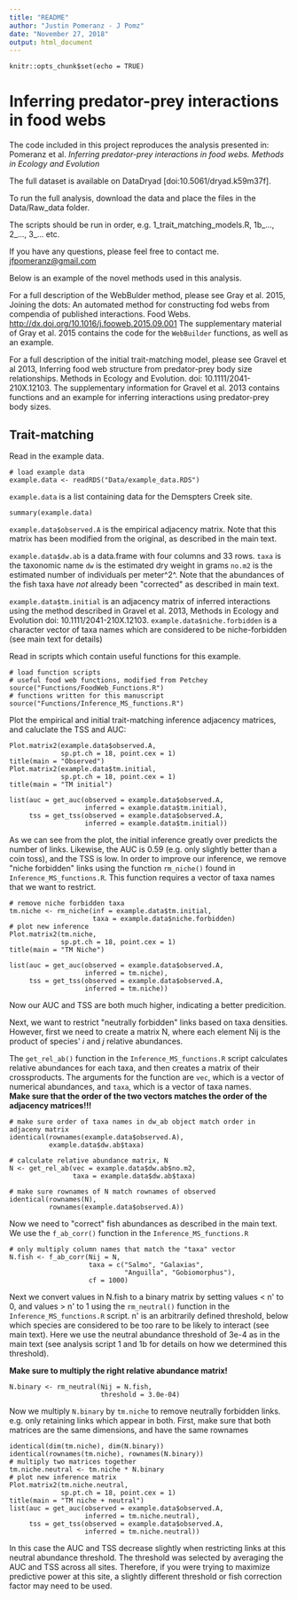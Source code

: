 ```yaml
---
title: "README"
author: "Justin Pomeranz - J Pomz"
date: "November 27, 2018"
output: html_document
---
```


```{r setup, include=FALSE}
knitr::opts_chunk$set(echo = TRUE)
```

# Inferring predator-prey interactions in food webs

The code included in this project reproduces the analysis presented in: Pomeranz et al. _Inferring predator-prey interactions in food webs. Methods in Ecology and Evolution_

The full dataset is available on DataDryad [doi:10.5061/dryad.k59m37f]. 

To run the full analysis, download the data and place the files in the Data/Raw_data folder. 

The scripts should be run in order, e.g. 1_trait_matching_models.R, 1b_..., 2_..., 3_... etc. 

If you have any questions, please feel free to contact me. 
jfpomeranz@gmail.com

Below is an example of the novel methods used in this analysis. 

For a full description of the WebBulder method, please see Gray et al. 2015, Joining the dots: An automated method for constructing fod webs from compendia of published interactions. Food Webs. http://dx.doi.org/10.1016/j.fooweb.2015.09.001 
The supplementary material of Gray et al. 2015 contains the code for the `WebBuilder` functions, as well as an example. 

For a full description of the initial trait-matching model, please see Gravel et al 2013, Inferring food web structure from predator-prey body size relationships. Methods in Ecology and Evolution. doi: 10.1111/2041-210X.12103. 
The supplementary information for Gravel et al. 2013 contains functions and an example for inferring interactions using predator-prey body sizes. 

## Trait-matching

Read in the example data.

```{r}
# load example data
example.data <- readRDS("Data/example_data.RDS")
```

`example.data` is a list containing data for the Demspters Creek site. 

```{r}
summary(example.data)
```

`example.data$observed.A` is the empirical adjacency matrix. Note that this matrix has been modified from the original, as described in the main text. 

`example.data$dw.ab` is a data.frame with four columns and 33 rows. 
`taxa` is the taxonomic name
`dw` is the estimated dry weight in grams
`no.m2` is the estimated number of individuals per meter^2^. Note that the abundances of the fish taxa have _not_ already been "corrected" as described in main text. 

`example.data$tm.initial` is an adjacency matrix of inferred interactions using the method described in Gravel et al. 2013, Methods in Ecology and Evolution doi: 10.1111/2041-210X.12103. 
`example.data$niche.forbidden` is a character vector of taxa names which are considered to be niche-forbidden (see main text for details) 

Read in scripts which contain useful functions for this example.

```{r}
# load function scripts
# useful food web functions, modified from Petchey
source("Functions/FoodWeb_Functions.R")
# functions written for this manuscript
source("Functions/Inference_MS_functions.R")
```

Plot the empirical and initial trait-matching inference adjacency matrices, and caluclate the TSS and AUC:
```{r}
Plot.matrix2(example.data$observed.A,
             sp.pt.ch = 18, point.cex = 1)
title(main = "Observed")
Plot.matrix2(example.data$tm.initial,
             sp.pt.ch = 18, point.cex = 1)
title(main = "TM initial")

list(auc = get_auc(observed = example.data$observed.A,
                   inferred = example.data$tm.initial),
     tss = get_tss(observed = example.data$observed.A,
                   inferred = example.data$tm.initial))

```

As we can see from the plot, the initial inference greatly over predicts the number of links. Likewise, the AUC is 0.59 (e.g. only slightly better than a coin toss), and the TSS is low. In order to improve our inference, we remove "niche forbidden" links using the function `rm_niche()` found in `Inference_MS_functions.R`. This function requires a vector of taxa names that we want to restrict.

```{r}
# remove niche forbidden taxa
tm.niche <- rm_niche(inf = example.data$tm.initial,
                     taxa = example.data$niche.forbidden)
# plot new inference
Plot.matrix2(tm.niche,
             sp.pt.ch = 18, point.cex = 1)
title(main = "TM Niche")

list(auc = get_auc(observed = example.data$observed.A,
                   inferred = tm.niche),
     tss = get_tss(observed = example.data$observed.A,
                   inferred = tm.niche))
```

Now our AUC and TSS are both much higher, indicating a better predicition. 

Next, we want to restrict "neutrally forbidden" links based on taxa densities. However, first we need to create a matrix N, where each element Nij is the product of species' _i_ and _j_ relative abundances. 

The `get_rel_ab()` function in the `Inference_MS_functions.R` script calculates relative abundances for each taxa, and then creates a matrix of their crossproducts. The arguments for the function are `vec`, which is a vector of numerical abundances, and `taxa`, which is a vector of taxa names.  
__Make sure that the order of the two vectors matches the order of the adjacency matrices!!!__  

```{r}
# make sure order of taxa names in dw_ab object match order in adjaceny matrix
identical(rownames(example.data$observed.A),
          example.data$dw.ab$taxa)

# calculate relative abundance matrix, N
N <- get_rel_ab(vec = example.data$dw.ab$no.m2,
                taxa = example.data$dw.ab$taxa)

# make sure rownames of N match rownames of observed
identical(rownames(N),
          rownames(example.data$observed.A))
```

Now we need to "correct" fish abundances as described in the main text. We use the `f_ab_corr()` function in the `Inference_MS_functions.R`

```{r}
# only multiply column names that match the "taxa" vector
N.fish <- f_ab_corr(Nij = N,
                    taxa = c("Salmo", "Galaxias",
                             "Anguilla", "Gobiomorphus"),
                    cf = 1000)
```

Next we convert values in N.fish to a binary matrix by setting values < n' to 0, and values > n' to 1 using the `rm_neutral()` function in the `Inference_MS_functions.R` script. n' is an arbitrarily defined threshold, below which species are considered to be too rare to be likely to interact (see main text). Here we use the neutral abundance threshold of 3e-4 as in the main text (see analysis script 1 and 1b for details on how we determined this threshold). 

__Make sure to multiply the right relative abundance matrix!__

```{r}
N.binary <- rm_neutral(Nij = N.fish,
                       threshold = 3.0e-04)
```

Now we multiply `N.binary` by `tm.niche` to remove neutrally forbidden links. e.g. only retaining links which appear in both. First, make sure that both matrices are the same dimensions, and have the same rownames

```{r}
identical(dim(tm.niche), dim(N.binary))
identical(rownames(tm.niche), rownames(N.binary))
# multiply two matrices together
tm.niche.neutral <- tm.niche * N.binary
# plot new inference matrix
Plot.matrix2(tm.niche.neutral,
             sp.pt.ch = 18, point.cex = 1)
title(main = "TM niche + neutral")
list(auc = get_auc(observed = example.data$observed.A,
                   inferred = tm.niche.neutral),
     tss = get_tss(observed = example.data$observed.A,
                   inferred = tm.niche.neutral))
```

In this case the AUC and TSS decrease slightly when restricting links at this neutral abundance threshold. The threshold was selected by averaging the AUC and TSS across all sites. Therefore, if you were trying to maximize predictive power at this site, a slightly different threshold or fish correction factor may need to be used. 
